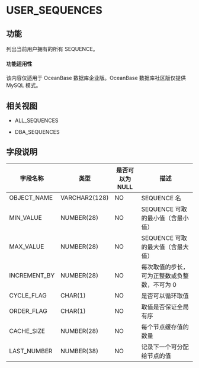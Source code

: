 USER_SEQUENCES
===================================

功能
-----------

列出当前用户拥有的所有 SEQUENCE。

  <main id="notice" >
    <h4>功能适用性</h4>
    <p>该内容仅适用于 OceanBase 数据库企业版。OceanBase 数据库社区版仅提供 MySQL 模式。</p>
  </main>

相关视图
-------------

* ALL_SEQUENCES

* DBA_SEQUENCES

字段说明
-------------

|   **字段名称**   |    **类型**     | **是否可以为 NULL** |         **描述**          |
|--------------|---------------|----------------|-------------------------|
| OBJECT_NAME  | VARCHAR2(128) | NO             | SEQUENCE 名              |
| MIN_VALUE    | NUMBER(28)    | NO             | SEQUENCE 可取的最小值（含最小值）   |
| MAX_VALUE    | NUMBER(28)    | NO             | SEQUENCE 可取的最大值（含最大值）   |
| INCREMENT_BY | NUMBER(28)    | NO             | 每次取值的步长，可为正整数或负整数，不可为 0 |
| CYCLE_FLAG   | CHAR(1)       | NO             | 是否可以循环取值                |
| ORDER_FLAG   | CHAR(1)       | NO             | 取值是否保证全局有序              |
| CACHE_SIZE   | NUMBER(28)    | NO             | 每个节点缓存值的数量              |
| LAST_NUMBER  | NUMBER(38)    | NO             | 记录下一个可分配给节点的值           |

